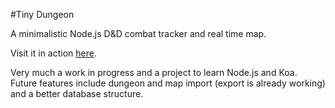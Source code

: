 #Tiny Dungeon

A minimalistic Node.js D&D combat tracker and real time map.

Visit it in action [here](http://idiot.sh/tinydungeon).

Very much a work in progress and a project to learn Node.js and Koa. Future features include dungeon and map import (export is already working) and a better database structure.
